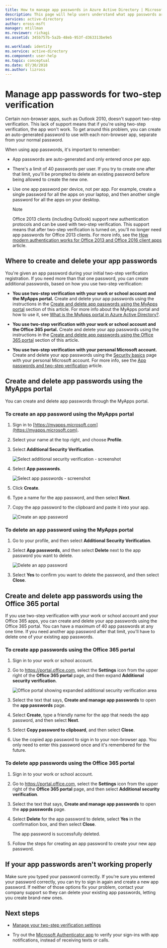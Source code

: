 ```yaml
---
title: How to manage app passwords in Azure Active Directory | Microsoft Docs
description: This page will help users understand what app passwords are and what they are used for with regard to two-step verification.
services: active-directory
author: eross-msft
manager: mtillman
ms.reviewer: richagi
ms.assetid: 345b757b-5a2b-48eb-953f-d363313be9e5

ms.workload: identity
ms.service: active-directory
ms.component: user-help
ms.topic: conceptual
ms.date: 07/30/2018
ms.author: lizross
---
```


# Manage app passwords for two-step verification

Certain non-browser apps, such as Outlook 2010, doesn't support two-step verification. This lack of support means that if you're using two-step verification, the app won't work. To get around this problem, you can create an auto-generated password to use with each non-browser app, separate from your normal password.

When using app passwords, it's important to remember:

- App passwords are auto-generated and only entered once per app.

- There's a limit of 40 passwords per user. If you try to create one after that limit, you'll be prompted to delete an existing password before being allowed to create the new one.

- Use one app password per device, not per app. For example, create a single password for all the apps on your laptop, and then another single password for all the apps on your desktop.

    >[!Note]
    >Office 2013 clients (including Outlook) support new authentication protocols and can be used with two-step verification. This support means that after two-step verification is turned on, you'll no longer need app passwords for Office 2013 clients. For more info, see the [How modern authentication works for Office 2013 and Office 2016 client apps](https://support.office.com/article/how-modern-authentication-works-for-office-2013-and-office-2016-client-apps-e4c45989-4b1a-462e-a81b-2a13191cf517) article.

## Where to create and delete your app passwords

You're given an app password during your initial two-step verification registration. If you need more than that one password, you can create additional passwords, based on how you use two-step verification:

- **You use two-step verification with your work or school account and the MyApps portal.** Create and delete your app passwords using the instructions in the [Create and delete app passwords using the MyApps portal](#create-and-delete-app-passwords-using-the-myapps-portal) section of this article. For more info about the MyApps portal and how to use it, see [What is the MyApps portal in Azure Active Directory?](active-directory-saas-access-panel-introduction.md).

- **You use two-step verification with your work or school account and the Office 365 portal.** Create and delete your app passwords using the instructions in the [Create and delete app passwords using the Office 365 portal](#create-and-delete-app-passwords-using-the-office-365-portal) section of this article.

- **You use two-step verification with your personal Microsoft account.** Create and delete your app passwords using the [Security basics](https://account.microsoft.com/account/) page with your personal Microsoft account. For more info, see the [App passwords and two-step verification](https://support.microsoft.com/help/12409/microsoft-account-app-passwords-two-step-verification) article.

## Create and delete app passwords using the MyApps portal
You can create and delete app passwords through the MyApps portal.

### To create an app password using the MyApps portal

1. Sign in to [https://myapps.microsoft.com](https://myapps.microsoft.com).

2. Select your name at the top right, and choose **Profile**.

3. Select **Additional Security Verification**.

   ![Select additional security verification - screenshot](./media/multi-factor-authentication-end-user-app-passwords/myapps1.png)

4. Select **App passwords**.

   ![Select app passwords - screenshot](./media/multi-factor-authentication-end-user-app-passwords/apppass2.png)

5. Click **Create**.

6. Type a name for the app password, and then select **Next**.

7. Copy the app password to the clipboard and paste it into your app.
   
    ![Create an app password](./media/multi-factor-authentication-end-user-app-passwords/create2.png)

### To delete an app password using the MyApps portal

1. Go to your profile, and then select **Additional Security Verification**.

2. Select **App passwords**, and then select **Delete** next to the app password you want to delete.

   ![Delete an app password](./media/multi-factor-authentication-end-user-app-passwords/delete1.png)

3. Select **Yes** to confirm you want to delete the password, and then select **Close**.

## Create and delete app passwords using the Office 365 portal

If you use two-step verification with your work or school account and your Office 365 apps, you can create and delete your app passwords using the Office 365 portal. You can have a maximum of 40 app passwords at any one time. If you need another app password after that limit, you'll have to delete one of your existing app passwords.

### To create app passwords using the Office 365 portal

1. Sign in to your work or school account.

2. Go to https://portal.office.com, select the **Settings** icon from the upper right of the **Office 365 portal** page, and then expand **Additional security verification**.

    ![Office portal showing expanded additional security verification area](media/security-info/security-info-o365password.png)

3. Select the text that says, **Create and manage app passwords** to open the **app passwords** page.

4. Select **Create**, type a friendly name for the app that needs the app password, and then select **Next**.

5. Select **Copy password to clipboard**, and then select **Close**.

6. Use the copied app password to sign in to your non-browser app. You only need to enter this password once and it's remembered for the future.

### To delete app passwords using the Office 365 portal

1. Sign in to your work or school account.

2. Go to https://portal.office.com, select the **Settings** icon from the upper right of the **Office 365 portal** page, and then select **Additional security verification**.

3. Select the text that says, **Create and manage app passwords** to open the **app passwords** page.

4. Select **Delete** for the app password to delete, select **Yes** in the confirmation box, and then select **Close**.

    The app password is successfully deleted.

5. Follow the steps for creating an app password to create your new app password.

## If your app passwords aren't working properly

Make sure you typed your password correctly. If you're sure you entered your password correctly, you can try to sign in again and create a new app password. If neither of those options fix your problem, contact your company support so they can delete your existing app passwords, letting you create brand-new ones. 

## Next steps

- [Manage your two-step verification settings](multi-factor-authentication-end-user-manage-settings.md)

- Try out the [Microsoft Authenticator app](microsoft-authenticator-app-how-to.md) to verify your sign-ins with app notifications, instead of receiving texts or calls.
